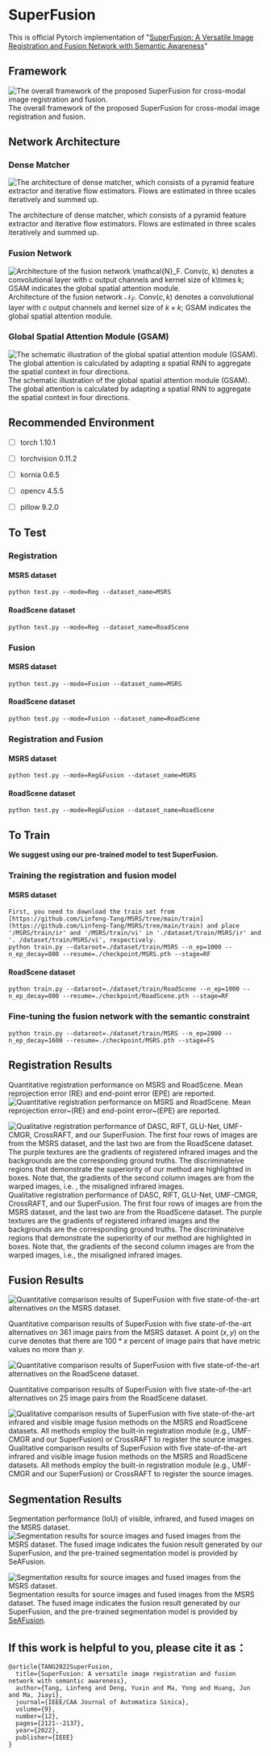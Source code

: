 


#  SuperFusion

This is official Pytorch implementation of "[SuperFusion: A Versatile Image Registration and Fusion Network with Semantic Awareness](https://ieeexplore.ieee.org/document/9970457)"

## Framework
![The overall framework of the proposed SuperFusion for cross-modal image registration and fusion.](https://github.com/Linfeng-Tang/SuperFusion/blob/main/Figure/Overframe.jpg)
The overall framework of the proposed SuperFusion for cross-modal image registration and fusion.

## Network Architecture
### Dense Matcher
![The architecture of dense matcher, which consists of a pyramid feature extractor and iterative flow estimators. Flows are estimated in three scales iteratively and summed up.](https://github.com/Linfeng-Tang/SuperFusion/blob/main/Figure/DenseMatcher.jpg)

The architecture of dense matcher, which consists of a pyramid feature extractor and iterative flow estimators. Flows are estimated in three scales iteratively and summed up.
### Fusion Network
![Architecture of the fusion network $\mathcal{N}_F$. Conv($c, k$) denotes a convolutional layer with $c$ output channels and kernel size of $k\times k$; GSAM indicates the global spatial attention module.](https://github.com/Linfeng-Tang/SuperFusion/blob/main/Figure/FusionNet.jpg)
Architecture of the fusion network $\mathcal{N}_F$. Conv($c, k$) denotes a convolutional layer with $c$ output channels and kernel size of $k\times k$; GSAM indicates the global spatial attention module.

### Global Spatial Attention Module (GSAM)
![The schematic illustration of the global spatial attention module (GSAM). The global attention is calculated by adapting a spatial RNN to aggregate the spatial context in four directions.](https://github.com/Linfeng-Tang/SuperFusion/blob/main/Figure/SAM.jpg)
The schematic illustration of the global spatial attention module (GSAM). The global attention is calculated by adapting a spatial RNN to aggregate the spatial context in four directions.

## Recommended Environment

 - [ ] torch  1.10.1 
 - [ ] torchvision 0.11.2 
 - [ ] kornia 0.6.5
 - [ ] opencv  4.5.5 
 - [ ] pillow  9.2.0
 

## To Test
### Registration
#### MSRS dataset
    python test.py --mode=Reg --dataset_name=MSRS 
#### RoadScene dataset    
    python test.py --mode=Reg --dataset_name=RoadScene
    
 ### Fusion 
#### MSRS dataset
    python test.py --mode=Fusion --dataset_name=MSRS 
#### RoadScene dataset    
    python test.py --mode=Fusion --dataset_name=RoadScene
    
### Registration and Fusion 
#### MSRS dataset
    python test.py --mode=Reg&Fusion --dataset_name=MSRS 
#### RoadScene dataset    
    python test.py --mode=Reg&Fusion --dataset_name=RoadScene
 
## To Train
**We suggest using our pre-trained model to test SuperFusion.**
### Training the registration and fusion model 
#### MSRS dataset
    First, you need to download the train set from [https://github.com/Linfeng-Tang/MSRS/tree/main/train](https://github.com/Linfeng-Tang/MSRS/tree/main/train) and place '/MSRS/train/ir' and '/MSRS/train/vi' in './dataset/train/MSRS/ir' and '. /dataset/train/MSRS/vi', respectively.
    python train.py --dataroot=./dataset/train/MSRS --n_ep=1000 --n_ep_decay=800 --resume=./checkpoint/MSRS.pth --stage=RF
#### RoadScene dataset    
    python train.py --dataroot=./dataset/train/RoadScene --n_ep=1000 --n_ep_decay=800 --resume=./checkpoint/RoadScene.pth --stage=RF
    
### Fine-tuning the fusion network with the semantic constraint
    python train.py --dataroot=./dataset/train/MSRS --n_ep=2000 --n_ep_decay=1600 --resume=./checkpoint/MSRS.pth --stage=FS


## Registration Results
Quantitative registration performance on MSRS and RoadScene. Mean reprojection error (RE) and end-point error (EPE) are reported.
![Quantitative registration performance on MSRS and RoadScene. Mean reprojection error~(RE) and end-point error~(EPE) are reported.](https://github.com/Linfeng-Tang/SuperFusion/blob/main/Figure/Reg-table.jpg)


![Qualitative registration performance of DASC, RIFT, GLU-Net, UMF-CMGR, CrossRAFT, and our SuperFusion. The first four rows of images are from the MSRS dataset, and the last two are from the RoadScene dataset. The purple textures are the gradients of registered infrared images and the backgrounds are the corresponding ground truths. The discriminateive regions that demonstrate the superiority of our method are highlighted in boxes. Note that, the gradients of the second column images are from the warped images, i.e. , the misaligned infrared images.](https://github.com/Linfeng-Tang/SuperFusion/blob/main/Figure/Reg.jpg)
Qualitative registration performance of DASC, RIFT, GLU-Net, UMF-CMGR, CrossRAFT, and our SuperFusion. The first four rows of images are from the MSRS dataset, and the last two are from the RoadScene dataset. The purple textures are the gradients of registered infrared images and the backgrounds are the corresponding ground truths. The discriminateive regions that demonstrate the superiority of our method are highlighted in boxes. Note that, the gradients of the second column images are from the warped images, i.e., the misaligned infrared images.

## Fusion Results
![Quantitative comparison results of SuperFusion with five state-of-the-art alternatives on the MSRS dataset.](https://github.com/Linfeng-Tang/SuperFusion/blob/main/Figure/MSRS.jpg)

Quantitative comparison results of SuperFusion with five state-of-the-art alternatives on $361$ image pairs from the MSRS dataset. A point $(x, y)$ on the curve denotes that there are $100 * x$ percent of image pairs that have metric values no more than $y$.

![Quantitative comparison results of SuperFusion with five state-of-the-art alternatives on the RoadScene dataset.](https://github.com/Linfeng-Tang/SuperFusion/blob/main/Figure/RoadScene.jpg)

Quantitative comparison results of SuperFusion with five state-of-the-art alternatives on $25$ image pairs from the RoadScene dataset.

![Qualitative comparison results of SuperFusion with five state-of-the-art infrared and visible image fusion methods on the MSRS and RoadScene datasets. All methods employ the built-in registration module (e.g., UMF-CMGR and our SuperFusion) or CrossRAFT to register the source images.](https://github.com/Linfeng-Tang/SuperFusion/blob/main/Figure/Fusion.jpg)
Qualitative comparison results of SuperFusion with five state-of-the-art infrared and visible image fusion methods on the MSRS and RoadScene datasets. All methods employ the built-in registration module (e.g., UMF-CMGR and our SuperFusion) or CrossRAFT to register the source images.


## Segmentation Results
Segmentation performance (IoU) of visible, infrared, and fused images on the MSRS dataset.
![Segmentation results for source images and fused images from the MSRS dataset.  The fused image indicates the fusion result generated by our SuperFusion, and the pre-trained segmentation model is provided by SeAFusion.](https://github.com/Linfeng-Tang/SuperFusion/blob/main/Figure/Segmentation-table.jpg)


![Segmentation results for source images and fused images from the MSRS dataset. ](https://github.com/Linfeng-Tang/SuperFusion/blob/main/Figure/Segmentation.jpg)
Segmentation results for source images and fused images from the MSRS dataset.  The fused image indicates the fusion result generated by our SuperFusion, and the pre-trained segmentation model is provided by [SeAFusion](https://github.com/Linfeng-Tang/SeAFusion).




## If this work is helpful to you, please cite it as：
```
@article{TANG2022SuperFusion,
  title={SuperFusion: A versatile image registration and fusion network with semantic awareness},
  author={Tang, Linfeng and Deng, Yuxin and Ma, Yong and Huang, Jun and Ma, Jiayi},
  journal={IEEE/CAA Journal of Automatica Sinica},
  volume={9},
  number={12},
  pages={2121--2137},
  year={2022},
  publisher={IEEE}
}
```
